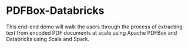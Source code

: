 # PDFBox-Databricks
This end-end demo will walk the users through the process of extracting text from encoded PDF documents at scale using Apache PDFBox and Databricks using Scala and Spark.
